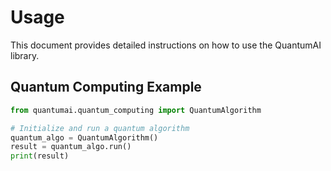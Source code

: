 # Usage

This document provides detailed instructions on how to use the QuantumAI library.

## Quantum Computing Example

```python
from quantumai.quantum_computing import QuantumAlgorithm

# Initialize and run a quantum algorithm
quantum_algo = QuantumAlgorithm()
result = quantum_algo.run()
print(result)